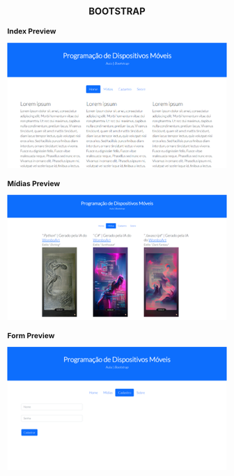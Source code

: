 <h2 align="center">
    BOOTSTRAP
</h2>

<h3>Index Preview</h3>
<img alt="Index_Preview" src="images/index_preview.png">
<br><h3>Mídias Preview</h3>
<img alt="Midias_Preview" src="images/midias_preview.png">
<br><h3>Form Preview</h3>
<img alt="Form_Preview" src="images/form_preview.png">
<br>